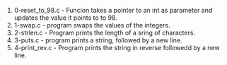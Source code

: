 1. 0-reset_to_98.c - Funcion takes a pointer to an int as parameter and updates the value it points to to 98.
2. 1-swap.c - program swaps the values of the integers.
3. 2-strlen.c - Program prints the length of a sring of characters.
4. 3-puts.c - program prints a string, followed by a new line.
5. 4-print_rev.c - Program prints the string in reverse followedd by a new line. 
